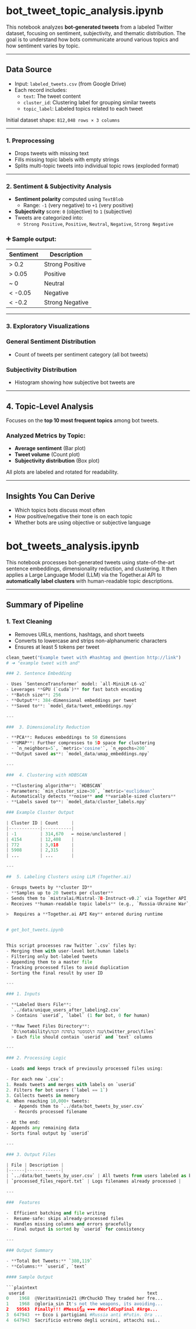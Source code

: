 # bot_tweet_topic_analysis.ipynb
This notebook analyzes **bot-generated tweets** from a labeled Twitter dataset, focusing on sentiment, subjectivity, and thematic distribution. The goal is to understand how bots communicate around various topics and how sentiment varies by topic.

---

##  Data Source

- Input: `labeled_tweets.csv` (from Google Drive)
- Each record includes:
  - `text`: The tweet content
  - `cluster_id`: Clustering label for grouping similar tweets
  - `topic_label`: Labeled topics related to each tweet

 Initial dataset shape: `812,048 rows × 3 columns`

---

###  1. Preprocessing

- Drops tweets with missing text
- Fills missing topic labels with empty strings
- Splits multi-topic tweets into individual topic rows (exploded format)

---

###  2. Sentiment & Subjectivity Analysis

- **Sentiment polarity** computed using `TextBlob`
  - Range: `-1` (very negative) to `+1` (very positive)
- **Subjectivity** score: `0` (objective) to `1` (subjective)
- Tweets are categorized into:
  - `Strong Positive`, `Positive`, `Neutral`, `Negative`, `Strong Negative`

### ➕ Sample output:
| Sentiment | Description        |
|-----------|--------------------|
| > 0.2     | Strong Positive    |
| > 0.05    | Positive           |
| ~ 0       | Neutral            |
| < -0.05   | Negative           |
| < -0.2    | Strong Negative    |

---

###  3. Exploratory Visualizations

###  General Sentiment Distribution
- Count of tweets per sentiment category (all bot tweets)

###  Subjectivity Distribution
- Histogram showing how subjective bot tweets are

---

##  4. Topic-Level Analysis

Focuses on the **top 10 most frequent topics** among bot tweets.

### Analyzed Metrics by Topic:
- **Average sentiment** (Bar plot)
- **Tweet volume** (Count plot)
- **Subjectivity distribution** (Box plot)

 All plots are labeled and rotated for readability.

---

##  Insights You Can Derive
- Which topics bots discuss most often
- How positive/negative their tone is on each topic
- Whether bots are using objective or subjective language

# bot_tweets_analysis.ipynb

This notebook processes bot-generated tweets using state-of-the-art sentence embeddings, dimensionality reduction, and clustering. It then applies a Large Language Model (LLM) via the Together.ai API to **automatically label clusters** with human-readable topic descriptions.

---

## Summary of Pipeline

### 1. Text Cleaning
- Removes URLs, mentions, hashtags, and short tweets
- Converts to lowercase and strips non-alphanumeric characters
- Ensures at least 5 tokens per tweet

```python
clean_tweet("Example tweet with #hashtag and @mention http://link") 
# ➜ "example tweet with and"

### 2. Sentence Embedding

- Uses `SentenceTransformer` model: `all-MiniLM-L6-v2`  
- Leverages **GPU (`cuda`)** for fast batch encoding  
- **Batch size**: 256  
- **Output**: 384-dimensional embeddings per tweet  
- **Saved to**: `model_data/tweet_embeddings.npy`

---

###  3. Dimensionality Reduction

- **PCA**: Reduces embeddings to 50 dimensions  
- **UMAP**: Further compresses to 5D space for clustering  
  - `n_neighbors=5`, `metric='cosine'`, `n_epochs=200`  
- **Output saved as**: `model_data/umap_embeddings.npy`

---

###  4. Clustering with HDBSCAN

- **Clustering algorithm**: `HDBSCAN`  
- Parameters: `min_cluster_size=30`, `metric='euclidean'`  
- Automatically detects **noise** and **variable-sized clusters**  
- **Labels saved to**: `model_data/cluster_labels.npy`

### Example Cluster Output

| Cluster ID | Count     |
|------------|-----------|
| -1         | 314,670   ← noise/unclustered |
| 4154       | 12,408    |
| 772        | 3,018     |
| 5908       | 2,315     |
| ...        | ...       |

---

##  5. Labeling Clusters using LLM (Together.ai)

- Groups tweets by **cluster ID**
- **Samples up to 20 tweets per cluster**
- Sends them to `mistralai/Mistral-7B-Instruct-v0.2` via Together API
- Receives **human-readable topic labels** (e.g., `Russia-Ukraine War`, `Disinformation`, `EU`)

>  Requires a **Together.ai API Key** entered during runtime


# get_bot_tweets.ipynb


This script processes raw Twitter `.csv` files by:
- Merging them with user-level bot/human labels
- Filtering only bot-labeled tweets
- Appending them to a master file
- Tracking processed files to avoid duplication
- Sorting the final result by user ID

---

### 1. Inputs

- **Labeled Users File**:  
  `../data/unique_users_after_labeling2.csv`  
  > Contains `userid`, `label` (1 for bot, 0 for human)

- **Raw Tweet Files Directory**:  
  `D:\notability\שנה ד\סמסטר ב\סדנת הכנה\twitter_proc\files`  
  > Each file should contain `userid` and `text` columns

---

### 2. Processing Logic

- Loads and keeps track of previously processed files using:

- For each new `.csv`:
1. Reads tweets and merges with labels on `userid`
2. Filters for bot users (`label == 1`)
3. Collects tweets in memory
4. When reaching 10,000+ tweets:
   - Appends them to `../data/bot_tweets_by_user.csv`
   - Records processed filename

- At the end:
- Appends any remaining data
- Sorts final output by `userid`

---

### 3. Output Files

| File | Description |
|------|-------------|
| `../data/bot_tweets_by_user.csv` | All tweets from users labeled as bots |
| `processed_files_report.txt` | Logs filenames already processed |

---

###  Features

-  Efficient batching and file writing
-  Resume-safe: skips already-processed files
-  Handles missing columns and errors gracefully
-  Final output is sorted by `userid` for consistency

---

### Output Summary

- **Total Bot Tweets:** `380,119`
- **Columns:** `userid`, `text`

#### Sample Output

```plaintext
 userid                                               text
0    1968  @VeritasVinnie21 @MrChuckD They traded her fre...
1    1968  @gloria_sin It's not the weapons, its avoiding...
2   59563  Finally!!! #Messi𓃵 ❤️❤️❤️ #WorldCupFinal #Arge...
3  647943  ++ Ecco i partigiani #Russia anti #Putin. Ora ...
4  647943  Sacrificio estremo degli ucraini, attacchi sui..
